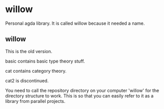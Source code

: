 # willow
Personal agda library. It is called willow because it needed a name.

## willow
This is the old version.

basic contains basic type theory stuff.

cat contains category theory.

cat2 is discontinued.

You need to call the repository directory on your computer 'willow' for the directory structure to work. This is so that you can easily refer to it as a library from parallel projects.
